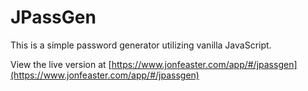 # JPassGen

This is a simple password generator utilizing vanilla JavaScript.

View the live version at [https://www.jonfeaster.com/app/#/jpassgen](https://www.jonfeaster.com/app/#/jpassgen)
